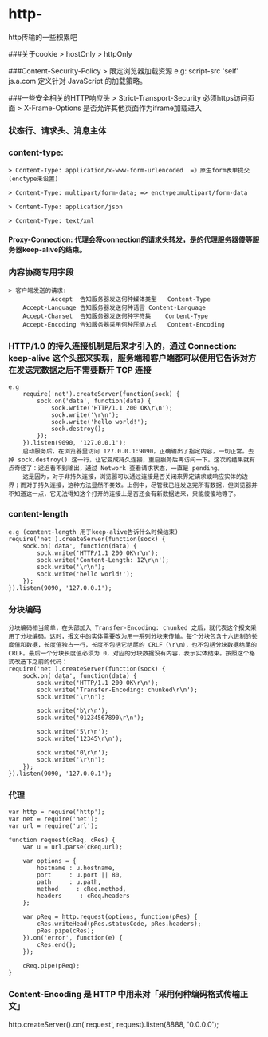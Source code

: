 # http-
http传输的一些积累吧


###关于cookie
	> hostOnly
	> httpOnly

###Content-Security-Policy
	> 限定浏览器加载资源
		e.g:   script-src	'self' js.a.com	定义针对 JavaScript 的加载策略。

###一些安全相关的HTTP响应头
	> Strict-Transport-Security
		必须https访问页面
	> X-Frame-Options
		是否允许其他页面作为iframe加载进入
### 状态行、请求头、消息主体

### content-type:
	> Content-Type: application/x-www-form-urlencoded  =》原生form表单提交(enctype未设置)

	> Content-Type: multipart/form-data; => enctype:multipart/form-data

	> Content-Type: application/json

	> Content-Type: text/xml

#### Proxy-Connection: 代理会将connection的请求头转发，是的代理服务器傻等服务器keep-alive的结束。

### 内容协商专用字段
	> 客户端发送的请求:
				Accept	告知服务器发送何种媒体类型	Content-Type
		Accept-Language	告知服务器发送何种语言	Content-Language
		Accept-Charset	告知服务器发送何种字符集	Content-Type
		Accept-Encoding	告知服务器采用何种压缩方式	Content-Encoding

### HTTP/1.0 的持久连接机制是后来才引入的，通过 Connection: keep-alive 这个头部来实现，服务端和客户端都可以使用它告诉对方在发送完数据之后不需要断开 TCP 连接
	e.g 
		require('net').createServer(function(sock) {
		    sock.on('data', function(data) {
		        sock.write('HTTP/1.1 200 OK\r\n');
		        sock.write('\r\n');
		        sock.write('hello world!');
		        sock.destroy();
		    });
		}).listen(9090, '127.0.0.1');
		启动服务后，在浏览器里访问 127.0.0.1:9090，正确输出了指定内容，一切正常。去掉 sock.destroy() 这一行，让它变成持久连接，重启服务后再访问一下。这次的结果就有点奇怪了：迟迟看不到输出，通过 Network 查看请求状态，一直是 pending。
		这是因为，对于非持久连接，浏览器可以通过连接是否关闭来界定请求或响应实体的边界；而对于持久连接，这种方法显然不奏效。上例中，尽管我已经发送完所有数据，但浏览器并不知道这一点，它无法得知这个打开的连接上是否还会有新数据进来，只能傻傻地等了。

### content-length
	e.g (content-length 用于keep-alive告诉什么时候结束)
	require('net').createServer(function(sock) {
	    sock.on('data', function(data) {
	        sock.write('HTTP/1.1 200 OK\r\n');
	        sock.write('Content-Length: 12\r\n');
	        sock.write('\r\n');
	        sock.write('hello world!');
	    });
	}).listen(9090, '127.0.0.1');

### 分块编码
	分块编码相当简单，在头部加入 Transfer-Encoding: chunked 之后，就代表这个报文采用了分块编码。这时，报文中的实体需要改为用一系列分块来传输。每个分块包含十六进制的长度值和数据，长度值独占一行，长度不包括它结尾的 CRLF（\r\n），也不包括分块数据结尾的 CRLF。最后一个分块长度值必须为 0，对应的分块数据没有内容，表示实体结束。按照这个格式改造下之前的代码：
	require('net').createServer(function(sock) {
	    sock.on('data', function(data) {
	        sock.write('HTTP/1.1 200 OK\r\n');
	        sock.write('Transfer-Encoding: chunked\r\n');
	        sock.write('\r\n');

	        sock.write('b\r\n');
	        sock.write('01234567890\r\n');

	        sock.write('5\r\n');
	        sock.write('12345\r\n');

	        sock.write('0\r\n');
	        sock.write('\r\n');
	    });
	}).listen(9090, '127.0.0.1');

### 代理
	var http = require('http');
	var net = require('net');
	var url = require('url');

	function request(cReq, cRes) {
    	var u = url.parse(cReq.url);

	    var options = {
	        hostname : u.hostname, 
	        port     : u.port || 80,
	        path     : u.path,       
	        method     : cReq.method,
	        headers     : cReq.headers
	    };

	    var pReq = http.request(options, function(pRes) {
	        cRes.writeHead(pRes.statusCode, pRes.headers);
	        pRes.pipe(cRes);
	    }).on('error', function(e) {
	        cRes.end();
	    });

	    cReq.pipe(pReq);
	}

### Content-Encoding 是 HTTP 中用来对「采用何种编码格式传输正文」

http.createServer().on('request', request).listen(8888, '0.0.0.0');











